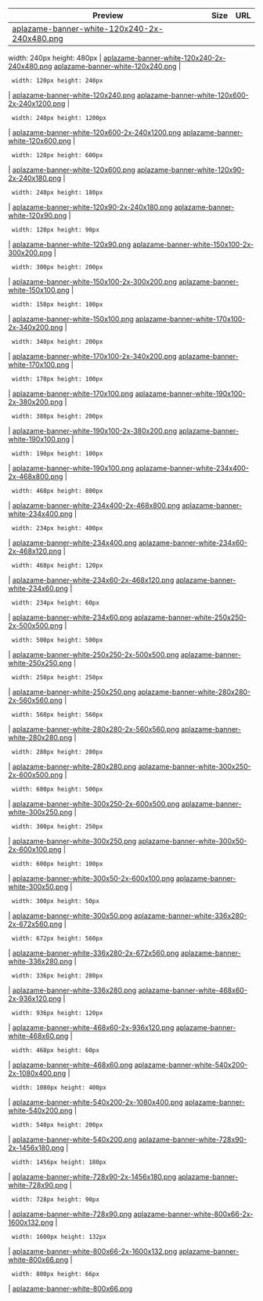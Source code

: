 
Preview | Size | URL
------- | ---- | ---
[aplazame-banner-white-120x240-2x-240x480.png](![](aplazame-banner-white-120x240-2x-240x480.png)) | <pre><code>
width: 240px
height: 480px
</code></pre> | [aplazame-banner-white-120x240-2x-240x480.png](aplazame-banner-white-120x240-2x-240x480.png)
[aplazame-banner-white-120x240.png](![](aplazame-banner-white-120x240.png)) | <pre><code>
width: 120px
height: 240px
</code></pre> | [aplazame-banner-white-120x240.png](aplazame-banner-white-120x240.png)
[aplazame-banner-white-120x600-2x-240x1200.png](![](aplazame-banner-white-120x600-2x-240x1200.png)) | <pre><code>
width: 240px
height: 1200px
</code></pre> | [aplazame-banner-white-120x600-2x-240x1200.png](aplazame-banner-white-120x600-2x-240x1200.png)
[aplazame-banner-white-120x600.png](![](aplazame-banner-white-120x600.png)) | <pre><code>
width: 120px
height: 600px
</code></pre> | [aplazame-banner-white-120x600.png](aplazame-banner-white-120x600.png)
[aplazame-banner-white-120x90-2x-240x180.png](![](aplazame-banner-white-120x90-2x-240x180.png)) | <pre><code>
width: 240px
height: 180px
</code></pre> | [aplazame-banner-white-120x90-2x-240x180.png](aplazame-banner-white-120x90-2x-240x180.png)
[aplazame-banner-white-120x90.png](![](aplazame-banner-white-120x90.png)) | <pre><code>
width: 120px
height: 90px
</code></pre> | [aplazame-banner-white-120x90.png](aplazame-banner-white-120x90.png)
[aplazame-banner-white-150x100-2x-300x200.png](![](aplazame-banner-white-150x100-2x-300x200.png)) | <pre><code>
width: 300px
height: 200px
</code></pre> | [aplazame-banner-white-150x100-2x-300x200.png](aplazame-banner-white-150x100-2x-300x200.png)
[aplazame-banner-white-150x100.png](![](aplazame-banner-white-150x100.png)) | <pre><code>
width: 150px
height: 100px
</code></pre> | [aplazame-banner-white-150x100.png](aplazame-banner-white-150x100.png)
[aplazame-banner-white-170x100-2x-340x200.png](![](aplazame-banner-white-170x100-2x-340x200.png)) | <pre><code>
width: 340px
height: 200px
</code></pre> | [aplazame-banner-white-170x100-2x-340x200.png](aplazame-banner-white-170x100-2x-340x200.png)
[aplazame-banner-white-170x100.png](![](aplazame-banner-white-170x100.png)) | <pre><code>
width: 170px
height: 100px
</code></pre> | [aplazame-banner-white-170x100.png](aplazame-banner-white-170x100.png)
[aplazame-banner-white-190x100-2x-380x200.png](![](aplazame-banner-white-190x100-2x-380x200.png)) | <pre><code>
width: 380px
height: 200px
</code></pre> | [aplazame-banner-white-190x100-2x-380x200.png](aplazame-banner-white-190x100-2x-380x200.png)
[aplazame-banner-white-190x100.png](![](aplazame-banner-white-190x100.png)) | <pre><code>
width: 190px
height: 100px
</code></pre> | [aplazame-banner-white-190x100.png](aplazame-banner-white-190x100.png)
[aplazame-banner-white-234x400-2x-468x800.png](![](aplazame-banner-white-234x400-2x-468x800.png)) | <pre><code>
width: 468px
height: 800px
</code></pre> | [aplazame-banner-white-234x400-2x-468x800.png](aplazame-banner-white-234x400-2x-468x800.png)
[aplazame-banner-white-234x400.png](![](aplazame-banner-white-234x400.png)) | <pre><code>
width: 234px
height: 400px
</code></pre> | [aplazame-banner-white-234x400.png](aplazame-banner-white-234x400.png)
[aplazame-banner-white-234x60-2x-468x120.png](![](aplazame-banner-white-234x60-2x-468x120.png)) | <pre><code>
width: 468px
height: 120px
</code></pre> | [aplazame-banner-white-234x60-2x-468x120.png](aplazame-banner-white-234x60-2x-468x120.png)
[aplazame-banner-white-234x60.png](![](aplazame-banner-white-234x60.png)) | <pre><code>
width: 234px
height: 60px
</code></pre> | [aplazame-banner-white-234x60.png](aplazame-banner-white-234x60.png)
[aplazame-banner-white-250x250-2x-500x500.png](![](aplazame-banner-white-250x250-2x-500x500.png)) | <pre><code>
width: 500px
height: 500px
</code></pre> | [aplazame-banner-white-250x250-2x-500x500.png](aplazame-banner-white-250x250-2x-500x500.png)
[aplazame-banner-white-250x250.png](![](aplazame-banner-white-250x250.png)) | <pre><code>
width: 250px
height: 250px
</code></pre> | [aplazame-banner-white-250x250.png](aplazame-banner-white-250x250.png)
[aplazame-banner-white-280x280-2x-560x560.png](![](aplazame-banner-white-280x280-2x-560x560.png)) | <pre><code>
width: 560px
height: 560px
</code></pre> | [aplazame-banner-white-280x280-2x-560x560.png](aplazame-banner-white-280x280-2x-560x560.png)
[aplazame-banner-white-280x280.png](![](aplazame-banner-white-280x280.png)) | <pre><code>
width: 280px
height: 280px
</code></pre> | [aplazame-banner-white-280x280.png](aplazame-banner-white-280x280.png)
[aplazame-banner-white-300x250-2x-600x500.png](![](aplazame-banner-white-300x250-2x-600x500.png)) | <pre><code>
width: 600px
height: 500px
</code></pre> | [aplazame-banner-white-300x250-2x-600x500.png](aplazame-banner-white-300x250-2x-600x500.png)
[aplazame-banner-white-300x250.png](![](aplazame-banner-white-300x250.png)) | <pre><code>
width: 300px
height: 250px
</code></pre> | [aplazame-banner-white-300x250.png](aplazame-banner-white-300x250.png)
[aplazame-banner-white-300x50-2x-600x100.png](![](aplazame-banner-white-300x50-2x-600x100.png)) | <pre><code>
width: 600px
height: 100px
</code></pre> | [aplazame-banner-white-300x50-2x-600x100.png](aplazame-banner-white-300x50-2x-600x100.png)
[aplazame-banner-white-300x50.png](![](aplazame-banner-white-300x50.png)) | <pre><code>
width: 300px
height: 50px
</code></pre> | [aplazame-banner-white-300x50.png](aplazame-banner-white-300x50.png)
[aplazame-banner-white-336x280-2x-672x560.png](![](aplazame-banner-white-336x280-2x-672x560.png)) | <pre><code>
width: 672px
height: 560px
</code></pre> | [aplazame-banner-white-336x280-2x-672x560.png](aplazame-banner-white-336x280-2x-672x560.png)
[aplazame-banner-white-336x280.png](![](aplazame-banner-white-336x280.png)) | <pre><code>
width: 336px
height: 280px
</code></pre> | [aplazame-banner-white-336x280.png](aplazame-banner-white-336x280.png)
[aplazame-banner-white-468x60-2x-936x120.png](![](aplazame-banner-white-468x60-2x-936x120.png)) | <pre><code>
width: 936px
height: 120px
</code></pre> | [aplazame-banner-white-468x60-2x-936x120.png](aplazame-banner-white-468x60-2x-936x120.png)
[aplazame-banner-white-468x60.png](![](aplazame-banner-white-468x60.png)) | <pre><code>
width: 468px
height: 60px
</code></pre> | [aplazame-banner-white-468x60.png](aplazame-banner-white-468x60.png)
[aplazame-banner-white-540x200-2x-1080x400.png](![](aplazame-banner-white-540x200-2x-1080x400.png)) | <pre><code>
width: 1080px
height: 400px
</code></pre> | [aplazame-banner-white-540x200-2x-1080x400.png](aplazame-banner-white-540x200-2x-1080x400.png)
[aplazame-banner-white-540x200.png](![](aplazame-banner-white-540x200.png)) | <pre><code>
width: 540px
height: 200px
</code></pre> | [aplazame-banner-white-540x200.png](aplazame-banner-white-540x200.png)
[aplazame-banner-white-728x90-2x-1456x180.png](![](aplazame-banner-white-728x90-2x-1456x180.png)) | <pre><code>
width: 1456px
height: 180px
</code></pre> | [aplazame-banner-white-728x90-2x-1456x180.png](aplazame-banner-white-728x90-2x-1456x180.png)
[aplazame-banner-white-728x90.png](![](aplazame-banner-white-728x90.png)) | <pre><code>
width: 728px
height: 90px
</code></pre> | [aplazame-banner-white-728x90.png](aplazame-banner-white-728x90.png)
[aplazame-banner-white-800x66-2x-1600x132.png](![](aplazame-banner-white-800x66-2x-1600x132.png)) | <pre><code>
width: 1600px
height: 132px
</code></pre> | [aplazame-banner-white-800x66-2x-1600x132.png](aplazame-banner-white-800x66-2x-1600x132.png)
[aplazame-banner-white-800x66.png](![](aplazame-banner-white-800x66.png)) | <pre><code>
width: 800px
height: 66px
</code></pre> | [aplazame-banner-white-800x66.png](aplazame-banner-white-800x66.png)
